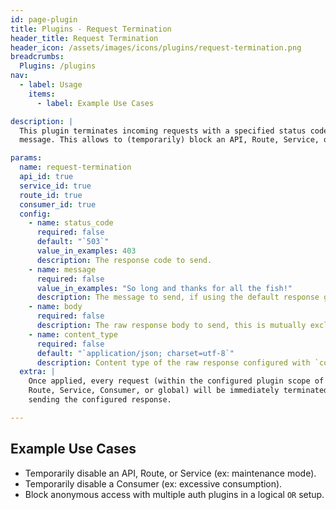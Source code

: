 ```yaml
---
id: page-plugin
title: Plugins - Request Termination
header_title: Request Termination
header_icon: /assets/images/icons/plugins/request-termination.png
breadcrumbs:
  Plugins: /plugins
nav:
  - label: Usage
    items:
      - label: Example Use Cases

description: |
  This plugin terminates incoming requests with a specified status code and
  message. This allows to (temporarily) block an API, Route, Service, or Consumer.

params:
  name: request-termination
  api_id: true
  service_id: true
  route_id: true
  consumer_id: true
  config:
    - name: status_code
      required: false
      default: "`503`"
      value_in_examples: 403
      description: The response code to send.
    - name: message
      required: false
      value_in_examples: "So long and thanks for all the fish!"
      description: The message to send, if using the default response generator.
    - name: body
      required: false
      description: The raw response body to send, this is mutually exclusive with the `config.message` field.
    - name: content_type
      required: false
      default: "`application/json; charset=utf-8`"
      description: Content type of the raw response configured with `config.body`.
  extra: |
    Once applied, every request (within the configured plugin scope of an API,
    Route, Service, Consumer, or global) will be immediately terminated by
    sending the configured response.

---
```


## Example Use Cases

- Temporarily disable an API, Route, or Service (ex: maintenance mode).
- Temporarily disable a Consumer (ex: excessive consumption).
- Block anonymous access with multiple auth plugins in a logical `OR` setup.
